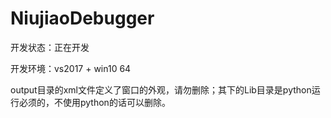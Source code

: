 # NiujiaoDebugger

开发状态：正在开发

开发环境：vs2017 + win10 64


output目录的xml文件定义了窗口的外观，请勿删除；其下的Lib目录是python运行必须的，不使用python的话可以删除。
